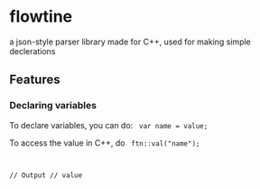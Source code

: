 # flowtine
a json-style parser library made for C++, used for making simple declerations

## Features

### Declaring variables
To declare variables, you can do:
<code>
  var name = value; 
</code>

To access the value in C++, do
<code>
  ftn::val("name");
  
  // Output
  // value
</code>
